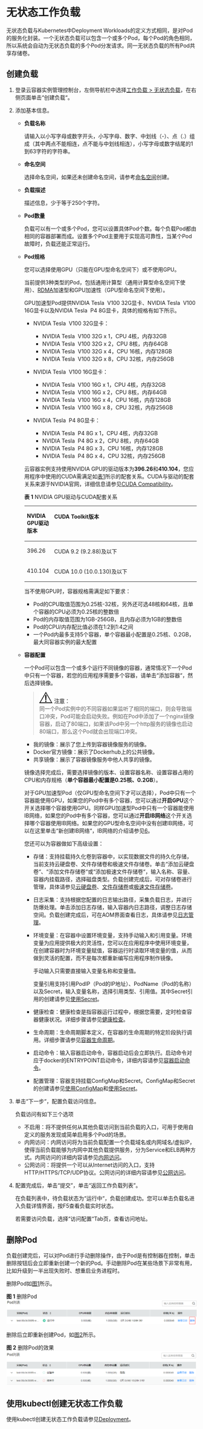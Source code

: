 # 无状态工作负载<a name="cci_01_0011"></a>

无状态负载与Kubernetes中Deployment Workloads的定义方式相同，是对Pod的服务化封装。一个无状态负载可以包含一个或多个Pod，每个Pod的角色相同，所以系统会自动为无状态负载的多个Pod分发请求。同一无状态负载的所有Pod共享存储卷。

## 创建负载<a name="section18340744132615"></a>

1.  登录云容器实例管理控制台，左侧导航栏中选择[工作负载 \> 无状态负载](https://console.huaweicloud.com/cci/#/app/workload/deployment/list)，在右侧页面单击“创建负载“。
2.  添加基本信息。
    -   **负载名称**

        请输入以小写字母或数字开头，小写字母、数字、中划线（-）、点（.）组成（其中两点不能相连，点不能与中划线相连），小写字母或数字结尾的1到63字符的字符串。

    -   **命名空间**

        选择命名空间，如果还未创建命名空间，请参考[命名空间](命名空间.md)创建。

    -   **负载描述**

        描述信息，少于等于250个字符。

    -   **Pod数量**

        负载可以有一个或多个Pod，您可以设置具体Pod个数。每个负载Pod都由相同的容器部署而成。设置多个Pod主要用于实现高可靠性，当某个Pod故障时，负载还能正常运行。

    -   **Pod规格**

        您可以选择使用GPU（只能在GPU型命名空间下）或不使用GPU。

        当前提供3种类型的Pod，包括通用计算型（通用计算型命名空间下使用）、[RDMA](https://zh.wikipedia.org/wiki/%E8%BF%9C%E7%A8%8B%E7%9B%B4%E6%8E%A5%E5%86%85%E5%AD%98%E8%AE%BF%E9%97%AE)加速型和GPU加速性（GPU型命名空间下使用）。

        GPU加速型Pod提供NVIDIA Tesla  V100 32G显卡、NVIDIA Tesla  V100 16G显卡以及NVIDIA Tesla  P4 8G显卡，具体的规格有如下所示。

        -   NVIDIA Tesla  V100 32G显卡：
            -   NVIDIA Tesla  V100 32G x 1，CPU 4核，内存32GB
            -   NVIDIA Tesla  V100 32G x 2，CPU 8核，内存64GB
            -   NVIDIA Tesla  V100 32G x 4，CPU 16核，内存128GB
            -   NVIDIA Tesla  V100 32G x 8，CPU 32核，内存256GB

        -   NVIDIA Tesla  V100 16G显卡：
            -   NVIDIA Tesla  V100 16G x 1，CPU 4核，内存32GB
            -   NVIDIA Tesla  V100 16G x 2，CPU 8核，内存64GB
            -   NVIDIA Tesla  V100 16G x 4，CPU 16核，内存128GB
            -   NVIDIA Tesla  V100 16G x 8，CPU 32核，内存256GB

        -   NVIDIA Tesla  P4 8G显卡：
            -   NVIDIA Tesla  P4 8G x 1，CPU 4核，内存32GB
            -   NVIDIA Tesla  P4 8G x 2，CPU 8核，内存64GB
            -   NVIDIA Tesla  P4 8G x 3，CPU 16核，内存128GB
            -   NVIDIA Tesla  P4 8G x 4，CPU 32核，内存256GB


        云容器实例支持使用NVIDIA GPU的驱动版本为**396.26**和**410.104**，您应用程序中使用的CUDA需满足如[表1](#table2822104310159)所示的配套关系。CUDA与驱动的配套关系来源于NVIDIA官网，详细信息请参见[CUDA Compatibility](https://docs.nvidia.com/deploy/cuda-compatibility/index.html)。

        **表 1**  NVIDIA GPU驱动与CUDA配套关系

        <a name="table2822104310159"></a>
        <table><thead align="left"><tr id="row17823154311517"><th class="cellrowborder" valign="top" width="15.72%" id="mcps1.2.3.1.1"><p id="p114410478202"><a name="p114410478202"></a><a name="p114410478202"></a>NVIDIA GPU驱动版本</p>
        </th>
        <th class="cellrowborder" valign="top" width="84.28%" id="mcps1.2.3.1.2"><p id="p3823104361519"><a name="p3823104361519"></a><a name="p3823104361519"></a>CUDA Toolkit版本</p>
        </th>
        </tr>
        </thead>
        <tbody><tr id="row4823184321519"><td class="cellrowborder" valign="top" width="15.72%" headers="mcps1.2.3.1.1 "><p id="p10823114312154"><a name="p10823114312154"></a><a name="p10823114312154"></a>396.26</p>
        </td>
        <td class="cellrowborder" valign="top" width="84.28%" headers="mcps1.2.3.1.2 "><p id="p1356832711196"><a name="p1356832711196"></a><a name="p1356832711196"></a>CUDA 9.2 (9.2.88)及以下</p>
        </td>
        </tr>
        <tr id="row482384341513"><td class="cellrowborder" valign="top" width="15.72%" headers="mcps1.2.3.1.1 "><p id="p14823104361510"><a name="p14823104361510"></a><a name="p14823104361510"></a>410.104</p>
        </td>
        <td class="cellrowborder" valign="top" width="84.28%" headers="mcps1.2.3.1.2 "><p id="p3628192518161"><a name="p3628192518161"></a><a name="p3628192518161"></a>CUDA 10.0 (10.0.130)及以下</p>
        </td>
        </tr>
        </tbody>
        </table>

        当不使用GPU时，容器规格需满足如下要求：

        -   Pod的CPU取值范围为0.25核-32核，另外还可选48核和64核，且单个容器的CPU必须为0.25核的整数倍
        -   Pod的内存取值范围为1GB-256GB，且内存必须为1GB的整数倍
        -   Pod的CPU/内存配比值必须在1:2到1:4之间
        -   一个Pod内最多支持5个容器，单个容器最小配置是0.25核、0.2GB，最大同容器实例的最大配置

    -   **容器配置**

        一个Pod可以包含一个或多个运行不同镜像的容器，通常情况下一个Pod中只有一个容器，若您的应用程序需要多个容器，请单击“添加容器“，然后选择镜像。

        >![](public_sys-resources/icon-notice.gif) **注意：**   
        >同一个Pod实例中的不同容器如果监听了相同的端口，则会导致端口冲突，Pod可能会启动失败。例如在Pod中添加了一个nginx镜像容器，启动了80端口，如果该Pod中另一个http服务的镜像也启动80端口，那么这个Pod就会出现端口冲突。  

        -   我的镜像：展示了您上传到容器镜像服务的镜像。
        -   Docker官方镜像：展示了Dockerhub上的公共镜像。
        -   共享镜像：展示了容器镜像服务中他人共享的镜像。

        镜像选择完成后，需要选择镜像的版本、设置容器名称、设置容器占用的CPU和内存规格（**单个容器最小配置是0.25核、0.2GB**）。

        对于GPU加速型Pod（仅GPU型命名空间下才可以选择），Pod中只有一个容器能使用GPU，如果您的Pod中有多个容器，您可以通过**开启GPU**这个开关选择哪个容器使用GPU。同样GPU加速型Pod中只有一个容器能使用IB网络，如果您的Pod中有多个容器，您可以通过**开启IB网络**这个开关选择哪个容器使用IB网络。如果您的GPU型命名空间中没有创建IB网络，可以在这里单击“新创建IB网络“，IB网络的介绍请参见[6](命名空间.md#li536317258233)。

        您还可以为容器做如下高级设置：

        -   存储：支持挂载持久化卷到容器中，以实现数据文件的持久化存储，当前支持云硬盘卷、文件存储卷和极速文件存储卷。单击“添加云硬盘卷“、“添加文件存储卷“或“添加极速文件存储卷“，输入名称、容量、容器内挂载路径，选择磁盘类型。负载创建完成后，可对存储卷进行管理，具体请参见[云硬盘卷](云硬盘卷.md)、[文件存储卷](文件存储卷.md)或[极速文件存储卷](极速文件存储卷.md)。
        -   日志采集：支持根据您配置的日志输出路径，采集负载日志，并进行防爆处理。单击添加日志存储，输入容器内日志路径，调整日志存储空间。负载创建完成后，可在AOM界面查看日志，具体请参见[日志管理](日志管理.md)。
        -   环境变量：在容器中设置环境变量，支持手动输入和引用变量。环境变量为应用提供极大的灵活性，您可以在应用程序中使用环境变量，在创建容器时为环境变量赋值，容器运行时读取环境变量的值，从而做到灵活的配置，而不是每次都重新编写应用程序制作镜像。

            手动输入只需要直接输入变量名称和变量值。

            变量引用支持引用PodIP（Pod的IP地址）、PodName（Pod的名称）以及Secret，输入变量名称，选择引用类型、引用值。其中Secret引用的创建请参见[使用Secret](使用Secret.md)。

        -   健康检查：健康检查是指容器运行过程中，根据您需要，定时检查容器健康状况。详细步骤请参见[健康检查](健康检查.md)。
        -   生命周期：生命周期脚本定义，在容器的生命周期的特定阶段执行调用。详细步骤请参见[容器生命周期](容器生命周期.md)。
        -   启动命令：输入容器启动命令，容器启动后会立即执行。启动命令对应于docker的ENTRYPOINT启动命令，详细内容请参见[容器启动命令](容器启动命令.md)。
        -   配置管理：容器支持挂载ConfigMap和Secret。ConfigMap和Secret的创建请参见[使用ConfigMap](使用ConfigMap.md)和[使用Secret](使用Secret.md)。


3.  单击“下一步“，配置负载访问信息。

    负载访问有如下三个选项

    -   不启用：将不提供任何从其他负载访问到当前负载的入口，可用于使用自定义的服务发现或简单启用多个Pod的场景。
    -   内网访问：内网访问将为当前负载配置一个负载域名或内网域名/虚拟IP，使得当前负载能够为内网中其他负载提供服务，分为Service和ELB两种方式。内网访问的详细内容请参见[内网访问](内网访问.md)。
    -   公网访问：将提供一个可以从Internet访问的入口，支持HTTP/HTTPS/TCP/UDP协议。公网访问的详细内容请参见[公网访问](公网访问.md)。

4.  配置完成后，单击“提交”，单击“返回工作负载列表”。

    在负载列表中，待负载状态为“运行中“，负载创建成功。您可以单击负载名进入负载详情界面，按F5查看负载实时状态。

    若需要访问负载，选择“访问配置“Tab页，查看访问地址。


## 删除Pod<a name="section8994351163018"></a>

负载创建完后，可以对Pod进行手动删除操作，由于Pod是有控制器在控制，单击删除按钮后会立即重新创建一个新的Pod。手动删除Pod在某些场景下非常有用，比如升级到一半出现失败时、想重启业务进程时。

删除Pod如[图1](#fig18810183164014)所示。

**图 1**  删除Pod<a name="fig18810183164014"></a>  
![](figures/删除Pod.png "删除Pod")

删除后立即重新创建Pod，如[图2](#fig8211132114467)所示。

**图 2**  删除Pod的效果<a name="fig8211132114467"></a>  
![](figures/删除Pod的效果.png "删除Pod的效果")

## 使用kubectl创建无状态工作负载<a name="section15704123422818"></a>

使用kubectl创建无状态工作负载请参见[Deployment](https://support.huaweicloud.com/devg-cci/cci_05_0005.html)。

